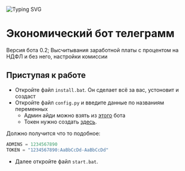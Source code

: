 ![Typing SVG](https://readme-typing-svg.herokuapp.com?color=%2336BCF7&lines=Telegram+economic+bot)

# Экономический бот телеграмм

Версия бота 0.2; Высчитывания заработной платы с процентом на НДФЛ и без него, настройки комиссии

## Приступая к работе

+ Откройте файл ``install.bat``. Он сделает всё за вас, устоновит и создаст
+ Откройте файл ``config.py`` и введите данные по названиям переменных
    + Админ айди можно взять из <a href="https://t.me/my_id_bot">этого</a> бота
    + Токен нужно создать <a href="https://t.me/BotFather">здесь</a>.

Должно получится что то подобное:
```python
ADMINS = 1234567890
TOKEN = "1234567890:AaBbCcDd-AaBbCcDd"
```
+ Далее откройте файл ``start.bat``. 